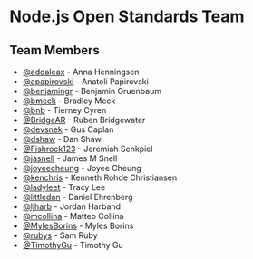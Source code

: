 # Node.js Open Standards Team

## Team Members

<!-- ncu-team-sync.team(nodejs/open-standards) -->

- [@addaleax](https://github.com/addaleax) - Anna Henningsen
- [@apapirovski](https://github.com/apapirovski) - Anatoli Papirovski
- [@benjamingr](https://github.com/benjamingr) - Benjamin Gruenbaum
- [@bmeck](https://github.com/bmeck) - Bradley Meck
- [@bnb](https://github.com/bnb) - Tierney Cyren
- [@BridgeAR](https://github.com/BridgeAR) - Ruben Bridgewater
- [@devsnek](https://github.com/devsnek) - Gus Caplan
- [@dshaw](https://github.com/dshaw) - Dan Shaw
- [@Fishrock123](https://github.com/Fishrock123) - Jeremiah Senkpiel
- [@jasnell](https://github.com/jasnell) - James M Snell
- [@joyeecheung](https://github.com/joyeecheung) - Joyee Cheung
- [@kenchris](https://github.com/kenchris) - Kenneth Rohde Christiansen
- [@ladyleet](https://github.com/ladyleet) - Tracy Lee
- [@littledan](https://github.com/littledan) - Daniel Ehrenberg
- [@ljharb](https://github.com/ljharb) - Jordan Harband
- [@mcollina](https://github.com/mcollina) - Matteo Collina
- [@MylesBorins](https://github.com/MylesBorins) - Myles Borins
- [@rubys](https://github.com/rubys) - Sam Ruby
- [@TimothyGu](https://github.com/TimothyGu) - Timothy Gu

<!-- ncu-team-sync end -->

